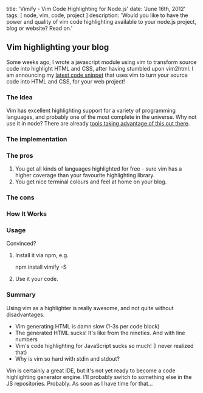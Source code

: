 title: 'Vimify - Vim Code Highlighting for Node.js'
date: 'June 16th, 2012'
tags: [ node, vim, code, project ]
description: 'Would you like to have the power and quality of vim code highlighting available to your node.js project, blog or website? Read on.'


## Vim highlighting your blog

Some weeks ago, I wrote a javascript module using vim to transform source
code into highlight HTML and CSS, after having stumbled upon vim2html.
I am announcing my <a href="https://strathausen.github.com/vimify" title="Vimify on Github">latest code snippet</a> that uses vim to turn your source code into HTML and CSS, for your web project!

### The Idea

Vim has excellent highlighting support for a variety of programming languages, and probably one of the most complete in the universe. Why not use it in node? There are already <a href="" title="">tools taking advantage of this out there</a>.


### The implementation
### The pros

1. You get all kinds of languages highlighted for free - sure vim has a
higher coverage than your favourite highlighting library.
2. You get nice terminal colours and feel at home on your blog.

### The cons

### How It Works



### Usage

Convinced? 

1. Install it via npm, e.g.

    npm install vimify -S

2. Use it your code.

### Summary

Using vim as a highlighter is really awesome, and not quite without disadvantages.

- Vim generating HTML is damn slow (1-3s per code block)
- The generated HTML sucks! It's like from the nineties. And with line numbers 
- Vim's code highlighting for JavaScript sucks so much! (I never realized that)
- Why is vim so hard with stdin and stdout?

Vim is certainly a great IDE, but it's not yet ready to become a code highlighting generator engine. I'll probably switch to something else in the JS repositories. Probably. As soon as I have time for that...
